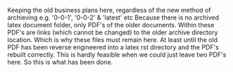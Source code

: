 Keeping the old business plans here, regardless of the new method of archieving e.g. '0-0-1', '0-0-2' & 'latest' etc
Because there is no archived latex document folder, only PDF's of the older documents. 
Within these PDF's are links (which cannot be changed) to the older archive directory location. 
Which is why these files must remain here. At least until the old PDF has been reverse engineered into a latex rst directory and the PDF's rebuilt correctly. 
This is hardly feasible when we could just leave two PDF's here. So this is what has been done.
